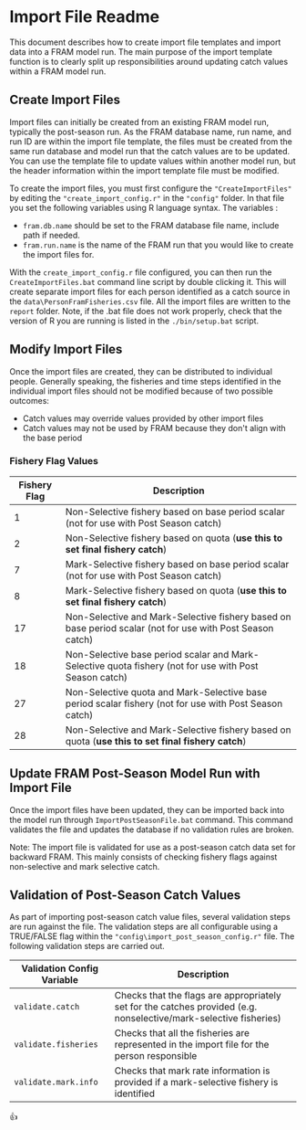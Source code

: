 # Import File Readme

This document describes how to create import file templates and import data into a FRAM model run.  The main purpose of the import template function is to clearly split up responsibilities around updating catch values within a FRAM model run.

## Create Import Files

Import files can initially be created from an existing FRAM model run, typically the post-season run.  As the FRAM database name, run name, and run ID are within the import file template, the files must be created from the same run database and model run that the catch values are to be updated.  You can use the template file to update values within another model run, but the header information within the import template file must be modified.

To create the import files, you must first configure the `"CreateImportFiles"` by editing the `"create_import_config.r"` in the `"config"` folder.  In that file you set the following variables using R language syntax.  The variables :

* `fram.db.name` should be set to the FRAM database file name, include path if needed.
* `fram.run.name` is the name of the FRAM run that you would like to create the import files for.

With the `create_import_config.r` file configured, you can then run the `CreateImportFiles.bat` command line script by double clicking it.  This will create separate import files for each person identified as a catch source in the `data\PersonFramFisheries.csv` file.  All the import files are written to the `report` folder. Note, if the .bat file does not work properly, check that the version of R you are running is listed in the `./bin/setup.bat` script.

## Modify Import Files

Once the import files are created, they can be distributed to individual people.  Generally speaking, the fisheries and time steps identified in the individual import files should not be modified because of two possible outcomes:

* Catch values may override values provided by other import files
* Catch values may not be used by FRAM because they don't align with the base period


### Fishery Flag Values

Fishery Flag | Description 
------------ | -------------
 1 | Non-Selective fishery based on base period scalar (not for use with Post Season catch) 
 2 | Non-Selective fishery based on quota (**use this to set final fishery catch**) 
 7 | Mark-Selective fishery based on base period scalar (not for use with Post Season catch) 
 8 | Mark-Selective fishery based on quota (**use this to set final fishery catch**) 
 17 | Non-Selective and Mark-Selective fishery based on base period scalar (not for use with Post Season catch) 
 18 | Non-Selective base period scalar and Mark-Selective quota fishery (not for use with Post Season catch) 
 27 | Non-Selective quota and Mark-Selective base period scalar fishery (not for use with Post Season catch) 
 28 | Non-Selective and Mark-Selective fishery based on quota (**use this to set final fishery catch**) 


## Update FRAM Post-Season Model Run with Import File

Once the import files have been updated, they can be imported back into the model run through `ImportPostSeasonFile.bat` command.  This command validates the file and updates the database if no validation rules are broken.

Note: The import file is validated for use as a post-season catch data set for backward FRAM.  This mainly consists of checking fishery flags against non-selective and mark selective catch.

## Validation of Post-Season Catch Values

As part of importing post-season catch value files, several validation steps are run against the file.  The validation steps are all configurable using a TRUE/FALSE flag within the `"config\import_post_season_config.r"` file.  The following validation steps are carried out.

Validation Config Variable | Description 
------------ | -------------
 `validate.catch` | Checks that the flags are appropriately set for the catches provided (e.g. nonselective/mark-selective fisheries)
 `validate.fisheries` | Checks that all the fisheries are represented in the import file for the person responsible
 `validate.mark.info` |  Checks that mark rate information is provided if a mark-selective fishery is identified

:+1:
